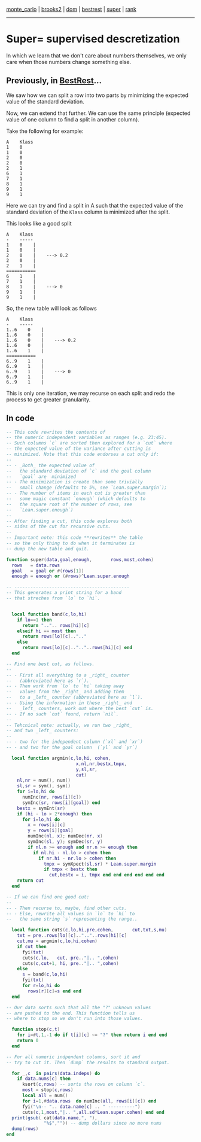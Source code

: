 [monte_carlo](monte_carlo.md) | [brooks2](brooks.md) | [dom](dom.md) | [bestrest](bestrest.md) | [super](super.md) | [rank](rank.md)

----

# Super= supervised descretization

In which we learn that we don't care about numbers themselves, we only care when those numbers change something else.

## Previously, in [BestRest](bestrest.md)...

We saw how we can split a row into two parts by minimizing the expected value of the standard deviation. 

Now, we can extend that further. We can use the same principle (expected value of one column to find a split in another column).

Take the following for example:
```
A    Klass
1    0
1    0
2    0
2    0
2    1
6    1
7    1
8    1
9    1
9    1
```

Here we can try and find a split in A such that the expected value of the standard deviation of the `Klass` column is minimized after the split.

This looks like a good split

```
A    Klass
-    -----
1    0    |
1    0    |
2    0    |    ---> 0.2
2    0    |
2    1    |
===========
6    1    |
7    1    |
8    1    |    ---> 0
9    1    |
9    1    |
```

So, the new table will look as follows

```
A    Klass
-    -----
1..6    0    |
1..6    0    |
1..6    0    |    ---> 0.2
1..6    0    |
1..6    1    |
===========
6..9    1    |
6..9    1    |
6..9    1    |    ---> 0
6..9    1    |
6..9    1    |
```

This is only one iteration, we may recurse on each split and redo the process to get greater granularity.

## In code
```lua
-- This code rewrites the contents of
-- the numeric independent variables as ranges (e.g. 23:45).
-- Such columns `c` are sorted then explored for a `cut` where
-- the expected value of the variance after cutting is 
-- minimized. Note that this code endorses a cut only if:
--
-- - _Both_ the expected value of
--   the standard deviation of `c` and the goal column
--   `goal` are  minimized
-- - The minimization is create than some trivially
--   small change (defaults to 5%, see `Lean.super.margin`);
-- - The number of items in each cut is greater than 
--   some magic constant `enough` (which defaults to
--   the square root of the number of rows, see
--   `Lean.super.enough`)
--
-- After finding a cut, this code explores both 
-- sides of the cut for recursive cuts.
-- 
-- Important note: this code **rewrites** the table
-- so the only thing to do when it terminates is
-- dump the new table and quit.

function super(data,goal,enough,       rows,most,cohen)
  rows   = data.rows
  goal   = goal or #(rows[1])
  enough = enough or (#rows)^Lean.super.enough 

-- -------------------------------------------
-- This generates a print string for a band
-- that streches from `lo` to `hi`.


  local function band(c,lo,hi)
    if lo==1 then
      return "..".. rows[hi][c]
    elseif hi == most then
      return rows[lo][c]..".."
    else
      return rows[lo][c]..".."..rows[hi][c] end
  end

-- Find one best cut, as follows.
--
-- - First all everything to a _right_ counter
--   (abbreviated here as `r`).
-- - Then work from `lo` to `hi` taking away
--   values from the _right_ and adding them
--   to a _left_ counter (abbreviated here as `l`).
-- - Using the information in these _right_ and
--   _left_ counters, work out where the best `cut` is.
-- - If no such `cut` found, return `nil`.
--
-- Tehcnical note: actually, we run two _right_
-- and two _left_ counters:
--
-- - two for the independent column (`xl` and `xr`)
-- - and two for the goal column  (`yl` and `yr`)

  local function argmin(c,lo,hi, cohen,    
                          x,nl,nr,bestx,tmpx,
                          y,sl,sr,
                          cut) 
    nl,nr = num(), num()
    sl,sr = sym(), sym()
    for i=lo,hi do 
      numInc(nr, rows[i][c]) 
      symInc(sr, rows[i][goal]) end
    bestx = symEnt(sr)
    if (hi - lo > 2*enough) then
      for i=lo,hi do
        x = rows[i][c]
        y = rows[i][goal]
        numInc(nl, x); numDec(nr, x) 
        symInc(sl, y); symDec(sr, y) 
        if nl.n >= enough and nr.n >= enough then
          if nl.hi - nl.lo > cohen then
            if nr.hi - nr.lo > cohen then
              tmpx = symXpect(sl,sr) * Lean.super.margin
              if tmpx < bestx then
                cut,bestx = i, tmpx end end end end end end 
    return cut
  end

-- If we can find one good cut:
--
-- - Then recurse to, maybe, find other cuts. 
-- - Else, rewrite all values in `lo` to `hi` to
--   the same string `s` representing the range..

  local function cuts(c,lo,hi,pre,cohen,       cut,txt,s,mu)
    txt = pre..rows[lo][c]..".."..rows[hi][c]
    cut,mu = argmin(c,lo,hi,cohen)
    if cut then
      fyi(txt)
      cuts(c,lo,   cut, pre.."|.. ",cohen)
      cuts(c,cut+1, hi, pre.."|.. ",cohen)
    else
      s = band(c,lo,hi)
      fyi(txt)
      for r=lo,hi do
        rows[r][c]=s end end
  end

-- Our data sorts such that all the "?" unknown values
-- are pushed to the end. This function tells us
-- where to stop so we don't run into those values.

  function stop(c,t)
    for i=#t,1,-1 do if t[i][c] ~= "?" then return i end end
    return 0
  end

-- For all numeric indpendent columns, sort it and 
-- try to cut it. Then `dump` the results to standard output.

  for _,c  in pairs(data.indeps) do
    if data.nums[c] then
      ksort(c,rows) -- sorts the rows on column `c`.
      most = stop(c,rows)
      local all = num()
      for i=1,#data.rows  do numInc(all, rows[i][c]) end
      fyi("\n-- ".. data.name[c] .. " ----------")
      cuts(c,1,most,"|.. ",all.sd*Lean.super.cohen) end end
  print(gsub( cat(data.name,", "), 
              "%$","")) -- dump dollars since no more nums
  dump(rows)
end
```
